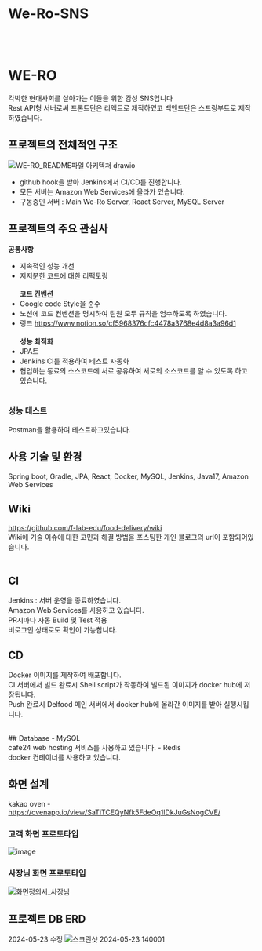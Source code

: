 # We-Ro-SNS
<br><br>


WE-RO
=============
각박한 현대사회를 살아가는 이들을 위한 감성 SNS입니다<br>
Rest API형 서버로써 프론트단은 리액트로 제작하였고 백엔드단은 스프링부트로 제작하였습니다.<br>

## 프로젝트의 전체적인 구조
![WE-RO_README파일 아키텍쳐 drawio](https://github.com/Path-Finder-Org/We-Ro-SNS/assets/104974710/b081aa81-c543-4ce6-afc1-481363c45c56)
- github hook을 받아 Jenkins에서 CI/CD를 진행합니다.
- 모든 서버는 Amazon Web Services에 올라가 있습니다.<br>
- 구동중인 서버 : Main We-Ro Server, React Server, MySQL Server


## 프로젝트의 주요 관심사
<b>공통사항</b><br>
- 지속적인 성능 개선
- 지저분한 코드에 대한 리팩토링
<br><br>
<b>코드 컨벤션</b><br>
- Google code Style을 준수
- 노션에 코드 컨벤션을 명시하여 팀원 모두 규칙을 엄수하도록 하였습니다.
- 링크 <https://www.notion.so/cf5968376cfc4478a3768e4d8a3a96d1>
<br><br>
<b>성능 최적화</b><br>
- JPA트
- Jenkins CI를 적용하여 테스트 자동화
- 협업하는 동료의 소스코드에 서로 공유하여 서로의 소스코드를 알 수 있도록 하고 있습니다.
<br><br>

### 성능 테스트
Postman을 활용하여 테스트하고있습니다.<br>


## 사용 기술 및 환경
Spring boot, Gradle, JPA, React, Docker, MySQL, Jenkins, Java17, Amazon Web Services
<br>

## Wiki
<https://github.com/f-lab-edu/food-delivery/wiki><br>
Wiki에 기술 이슈에 대한 고민과 해결 방법을 포스팅한 개인 블로그의 url이 포함되어있습니다.<br>
<br>
## CI
Jenkins : 서버 운영을 종료하였습니다.<br>
Amazon Web Services를 사용하고 있습니다.<br>
PR시마다 자동 Build 및 Test 적용<br>
비로그인 상태로도 확인이 가능합니다.<br>

## CD
Docker 이미지를 제작하여 배포합니다.<br>
CI 서버에서 빌드 완료시 Shell script가 작동하여 빌드된 이미지가 docker hub에 저장됩니다.<br>
Push 완료시 Delfood 메인 서버에서 docker hub에 올라간 이미지를 받아 실행시킵니다.<br>


<br>
## Database
- MySQL<br>
cafe24 web hosting 서비스를 사용하고 있습니다.
- Redis<br>
docker 컨테이너를 사용하고 있습니다.
<br>

## 화면 설계
kakao oven - <https://ovenapp.io/view/SaTiTCEQyNfk5FdeOq1lDkJuGsNogCVE/>

### 고객 화면 프로토타입
![image](https://user-images.githubusercontent.com/46917538/66744438-6b694e00-eeb7-11e9-82b7-246f569a74a6.png)

### 사장님 화면 프로토타입
![화면정의서_사장님](https://user-images.githubusercontent.com/46917538/68458111-4f9e6100-0245-11ea-9118-0ca891eab044.png)


## 프로젝트 DB ERD
2024-05-23 수정
![스크린샷 2024-05-23 140001](https://github.com/Path-Finder-Org/We-Ro-SNS/assets/104974710/8bb1dcc7-f59f-4b42-b92d-049fa0f4e783)


